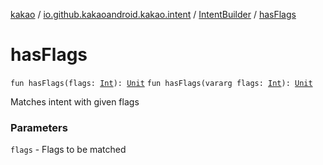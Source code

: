[kakao](../../index.md) / [io.github.kakaoandroid.kakao.intent](../index.md) / [IntentBuilder](index.md) / [hasFlags](./has-flags.md)

# hasFlags

`fun hasFlags(flags: `[`Int`](https://kotlinlang.org/api/latest/jvm/stdlib/kotlin/-int/index.html)`): `[`Unit`](https://kotlinlang.org/api/latest/jvm/stdlib/kotlin/-unit/index.html)
`fun hasFlags(vararg flags: `[`Int`](https://kotlinlang.org/api/latest/jvm/stdlib/kotlin/-int/index.html)`): `[`Unit`](https://kotlinlang.org/api/latest/jvm/stdlib/kotlin/-unit/index.html)

Matches intent with given flags

### Parameters

`flags` - Flags to be matched